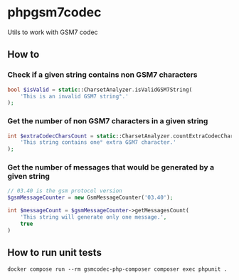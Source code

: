 # phpgsm7codec
Utils to work with GSM7 codec

## How to
### Check if a given string contains non GSM7 characters
```php
bool $isValid = static::CharsetAnalyzer.isValidGSM7String(
    'This is an invalid GSM7 string°.'
);
```

### Get the number of non GSM7 characters in a given string
```php
int $extraCodecCharsCount = static::CharsetAnalyzer.countExtraCodecChars(
    'This string contains one° extra GSM7 character.'
);
```

### Get the number of messages that would be generated by a given string
```php
// 03.40 is the gsm protocol version
$gsmMessageCounter = new GsmMessageCounter('03.40');

int $messageCount = $gsmMessageCounter->getMessagesCount(
    'This string will generate only one message.',
    true
)
```

## How to run unit tests
```
docker compose run --rm gsmcodec-php-composer composer exec phpunit .
```
